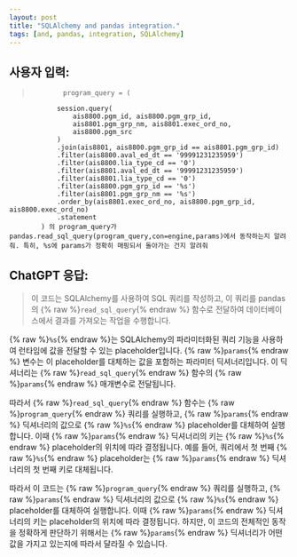 ```yaml
---
layout: post
title: "SQLAlchemy and pandas integration."
tags: [and, pandas, integration, SQLAlchemy]
---
```


## 사용자 입력:
>             program_query = (
                session.query(
                    ais8800.pgm_id, ais8800.pgm_grp_id,
                    ais8801.pgm_grp_nm, ais8801.exec_ord_no,
                    ais8800.pgm_src
                )
                .join(ais8801, ais8800.pgm_grp_id == ais8801.pgm_grp_id)
                .filter(ais8800.aval_ed_dt == '99991231235959')
                .filter(ais8800.lia_type_cd == '0')
                .filter(ais8801.aval_ed_dt == '99991231235959')
                .filter(ais8801.lia_type_cd == '0')
                .filter(ais8800.pgm_grp_id == '%s')
                .filter(ais8801.pgm_grp_nm == '%s')
                .order_by(ais8801.exec_ord_no, ais8800.pgm_grp_id, ais8800.exec_ord_no)
                .statement
            ) 의 program_query가 pandas.read_sql_query(program_query,con=engine,params)에서 동작하는지 알려줘. 특히, %s에 params가 정확히 매핑되서 돌아가는 건지 알려줘

## ChatGPT 응답:
> 이 코드는 SQLAlchemy를 사용하여 SQL 쿼리를 작성하고, 이 쿼리를 pandas의 {% raw %}`read_sql_query`{% endraw %} 함수로 전달하여 데이터베이스에서 결과를 가져오는 작업을 수행합니다.

{% raw %}`%s`{% endraw %}는 SQLAlchemy의 파라미터화된 쿼리 기능을 사용하여 런타임에 값을 전달할 수 있는 placeholder입니다. {% raw %}`params`{% endraw %} 변수는 이 placeholder를 대체하는 값을 포함하는 파라미터 딕셔너리입니다. 이 딕셔너리는 {% raw %}`read_sql_query`{% endraw %} 함수의 {% raw %}`params`{% endraw %} 매개변수로 전달됩니다.

따라서 {% raw %}`read_sql_query`{% endraw %} 함수는 {% raw %}`program_query`{% endraw %} 쿼리를 실행하고, {% raw %}`params`{% endraw %} 딕셔너리의 값으로 {% raw %}`%s`{% endraw %} placeholder를 대체하여 실행합니다. 이때 {% raw %}`params`{% endraw %} 딕셔너리의 키는 {% raw %}`%s`{% endraw %} placeholder의 위치에 따라 결정됩니다. 예를 들어, 쿼리에서 첫 번째 {% raw %}`%s`{% endraw %} placeholder는 {% raw %}`params`{% endraw %} 딕셔너리의 첫 번째 키로 대체됩니다.

따라서 이 코드는 {% raw %}`program_query`{% endraw %} 쿼리를 실행하고, {% raw %}`params`{% endraw %} 딕셔너리의 값으로 {% raw %}`%s`{% endraw %} placeholder를 대체하여 실행합니다. 이때 {% raw %}`params`{% endraw %} 딕셔너리의 키는 placeholder의 위치에 따라 결정됩니다. 하지만, 이 코드의 전체적인 동작을 정확하게 판단하기 위해서는 {% raw %}`params`{% endraw %} 딕셔너리가 어떤 값을 가지고 있는지에 따라서 달라질 수 있습니다.

